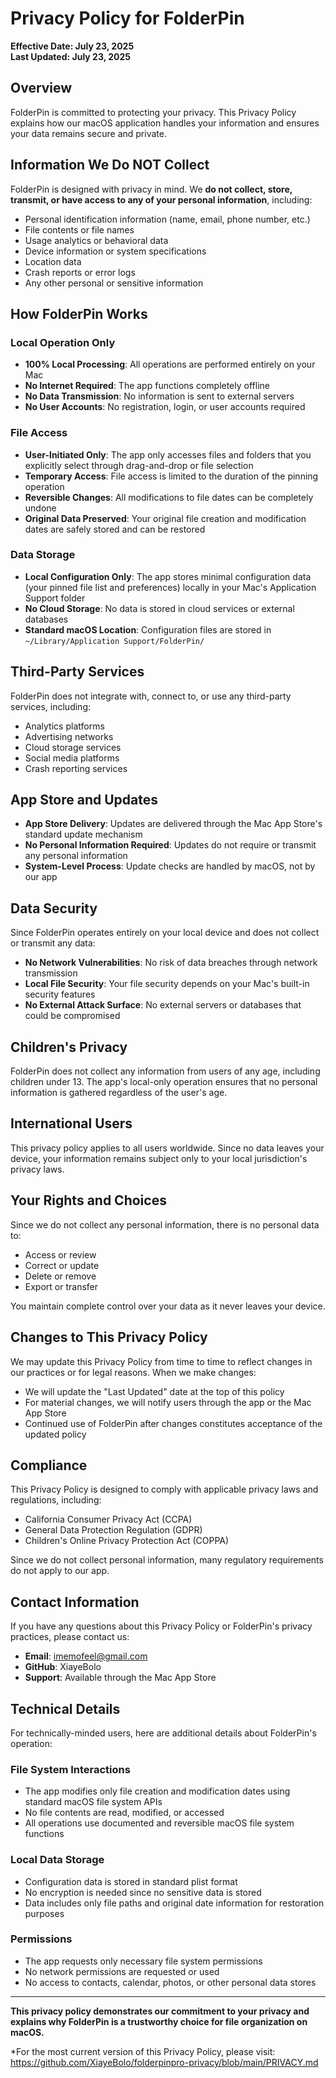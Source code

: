 # Privacy Policy for FolderPin

**Effective Date: July 23, 2025**  
**Last Updated: July 23, 2025**

## Overview

FolderPin is committed to protecting your privacy. This Privacy Policy explains how our macOS application handles your information and ensures your data remains secure and private.

## Information We Do NOT Collect

FolderPin is designed with privacy in mind. We **do not collect, store, transmit, or have access to any of your personal information**, including:

- Personal identification information (name, email, phone number, etc.)
- File contents or file names
- Usage analytics or behavioral data
- Device information or system specifications
- Location data
- Crash reports or error logs
- Any other personal or sensitive information

## How FolderPin Works

### Local Operation Only
- **100% Local Processing**: All operations are performed entirely on your Mac
- **No Internet Required**: The app functions completely offline
- **No Data Transmission**: No information is sent to external servers
- **No User Accounts**: No registration, login, or user accounts required

### File Access
- **User-Initiated Only**: The app only accesses files and folders that you explicitly select through drag-and-drop or file selection
- **Temporary Access**: File access is limited to the duration of the pinning operation
- **Reversible Changes**: All modifications to file dates can be completely undone
- **Original Data Preserved**: Your original file creation and modification dates are safely stored and can be restored

### Data Storage
- **Local Configuration Only**: The app stores minimal configuration data (your pinned file list and preferences) locally in your Mac's Application Support folder
- **No Cloud Storage**: No data is stored in cloud services or external databases
- **Standard macOS Location**: Configuration files are stored in `~/Library/Application Support/FolderPin/`

## Third-Party Services

FolderPin does not integrate with, connect to, or use any third-party services, including:
- Analytics platforms
- Advertising networks
- Cloud storage services
- Social media platforms
- Crash reporting services

## App Store and Updates

- **App Store Delivery**: Updates are delivered through the Mac App Store's standard update mechanism
- **No Personal Information Required**: Updates do not require or transmit any personal information
- **System-Level Process**: Update checks are handled by macOS, not by our app

## Data Security

Since FolderPin operates entirely on your local device and does not collect or transmit any data:
- **No Network Vulnerabilities**: No risk of data breaches through network transmission
- **Local File Security**: Your file security depends on your Mac's built-in security features
- **No External Attack Surface**: No external servers or databases that could be compromised

## Children's Privacy

FolderPin does not collect any information from users of any age, including children under 13. The app's local-only operation ensures that no personal information is gathered regardless of the user's age.

## International Users

This privacy policy applies to all users worldwide. Since no data leaves your device, your information remains subject only to your local jurisdiction's privacy laws.

## Your Rights and Choices

Since we do not collect any personal information, there is no personal data to:
- Access or review
- Correct or update  
- Delete or remove
- Export or transfer

You maintain complete control over your data as it never leaves your device.

## Changes to This Privacy Policy

We may update this Privacy Policy from time to time to reflect changes in our practices or for legal reasons. When we make changes:
- We will update the "Last Updated" date at the top of this policy
- For material changes, we will notify users through the app or the Mac App Store
- Continued use of FolderPin after changes constitutes acceptance of the updated policy

## Compliance

This Privacy Policy is designed to comply with applicable privacy laws and regulations, including:
- California Consumer Privacy Act (CCPA)
- General Data Protection Regulation (GDPR)
- Children's Online Privacy Protection Act (COPPA)

Since we do not collect personal information, many regulatory requirements do not apply to our app.

## Contact Information

If you have any questions about this Privacy Policy or FolderPin's privacy practices, please contact us:

- **Email**: imemofeel@gmail.com
- **GitHub**: XiayeBolo
- **Support**: Available through the Mac App Store

## Technical Details

For technically-minded users, here are additional details about FolderPin's operation:

### File System Interactions
- The app modifies only file creation and modification dates using standard macOS file system APIs
- No file contents are read, modified, or accessed
- All operations use documented and reversible macOS file system functions

### Local Data Storage
- Configuration data is stored in standard plist format
- No encryption is needed since no sensitive data is stored
- Data includes only file paths and original date information for restoration purposes

### Permissions
- The app requests only necessary file system permissions
- No network permissions are requested or used
- No access to contacts, calendar, photos, or other personal data stores

---

**This privacy policy demonstrates our commitment to your privacy and explains why FolderPin is a trustworthy choice for file organization on macOS.**

*For the most current version of this Privacy Policy, please visit: https://github.com/XiayeBolo/folderpinpro-privacy/blob/main/PRIVACY.md
